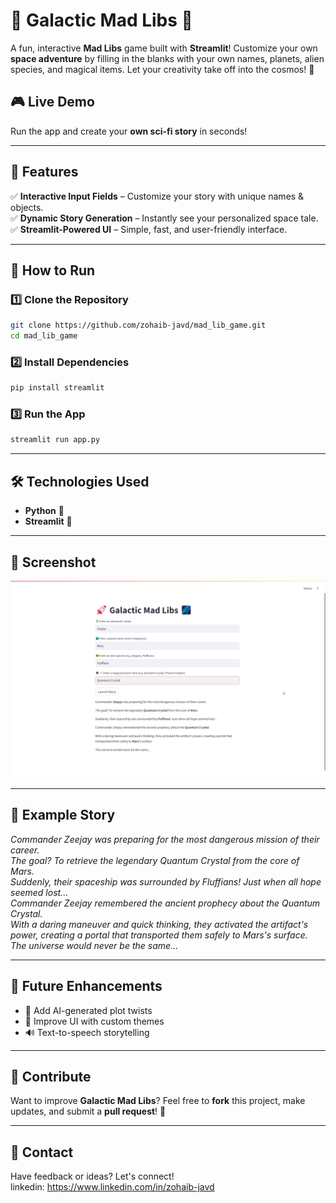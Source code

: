 # 🚀 Galactic Mad Libs 🌌  

A fun, interactive **Mad Libs** game built with **Streamlit**! Customize your own **space adventure** by filling in the blanks with your own names, planets, alien species, and magical items. Let your creativity take off into the cosmos! 🌠  

## 🎮 Live Demo  
Run the app and create your **own sci-fi story** in seconds!  

---

## 📌 Features  
✅ **Interactive Input Fields** – Customize your story with unique names & objects.  
✅ **Dynamic Story Generation** – Instantly see your personalized space tale.  
✅ **Streamlit-Powered UI** – Simple, fast, and user-friendly interface.  

---

## 🚀 How to Run  

### 1️⃣ Clone the Repository  
```bash
git clone https://github.com/zohaib-javd/mad_lib_game.git
cd mad_lib_game
```

### 2️⃣ Install Dependencies  
```bash
pip install streamlit
```

### 3️⃣ Run the App  
```bash
streamlit run app.py
```

---

## 🛠 Technologies Used  
- **Python** 🐍  
- **Streamlit** 🎨  

---

## 📸 Screenshot  
![Galactic Mad Libs Preview](image/screenshot.png)  

---

## 📜 Example Story  
*Commander Zeejay was preparing for the most dangerous mission of their career.*  
*The goal? To retrieve the legendary Quantum Crystal from the core of Mars.*  
*Suddenly, their spaceship was surrounded by Fluffians! Just when all hope seemed lost...*  
*Commander Zeejay remembered the ancient prophecy about the Quantum Crystal.*  
*With a daring maneuver and quick thinking, they activated the artifact's power, creating a portal that transported them safely to Mars's surface.*  
*The universe would never be the same...*  

---

## 🎯 Future Enhancements  
- 🌌 Add AI-generated plot twists  
- 🎨 Improve UI with custom themes  
- 🔊 Text-to-speech storytelling  

---

## 🎉 Contribute  
Want to improve **Galactic Mad Libs**? Feel free to **fork** this project, make updates, and submit a **pull request**! 🚀  

---

## 📩 Contact  
Have feedback or ideas? Let's connect!  
linkedin: https://www.linkedin.com/in/zohaib-javd
